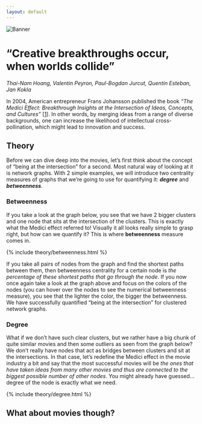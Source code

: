 ```yaml
---
layout: default
---
```


![Banner](assets/biscuit.png)

# “Creative breakthroughs occur, when worlds collide”

*Thai-Nam Hoang, Valentin Peyron, Paul-Bogdan Jurcut, Quentin Esteban, Jan Kokla*

In 2004, American entrepreneur Frans Johansson published the book
*“The Medici Effect: Breakthrough Insights at the Intersection of
Ideas, Concepts, and Cultures”* [[1](https://www.goodreads.com/pt/book/show/20482413)]. 
In other words, by merging ideas from a range of diverse backgrounds,
one can increase the likelihood of intellectual cross-pollination,
which might lead to innovation and success.

## Theory

Before we can dive deep into the movies, let’s first think about the 
concept of “being at the intersection” for a second. Most natural way 
of looking at it is network graphs. With 2 simple examples, we will 
introduce two centrality measures of graphs that we’re going to use 
for quantifying it: **_degree_** and **_betweenness_**.

### Betweenness

If you take a look at the graph below, you see that we have 2 bigger 
clusters and one node that sits at the intersection of the clusters. 
This is exactly what the Medici effect referred to! Visually it all looks 
really simple to grasp right, but how can we quantify it? This is where 
**betweenness** measure comes in.

{% include theory/betweenness.html %}

If you take all pairs of nodes from the graph and find the shortest paths 
between them, then betweenness centrality for a certain node is _the percentage 
of these shortest paths that go through the node_. If you now once again 
take a look at the graph above and focus on the colors of the nodes (you 
can hover over the nodes to see the numerical betweenness measure), you see 
that the lighter the color, the bigger the betweenness. We have 
successfully quantified “being at the intersection” for clustered network graphs.

### Degree

What if we don’t have such clear clusters, but we rather have a big chunk of quite 
similar movies and then some outliers as seen from the graph below? We don’t really 
have nodes that act as bridges between clusters and sit at the intersections. In 
that case, let’s redefine the Medici effect in the movie industry a bit and say 
that the most successful movies will be _the ones that have taken ideas from many 
other movies and thus are connected to the biggest possible number of other nodes_. 
You might already have guessed… degree of the node is exactly what we need.

{% include theory/degree.html %}

## What about movies though?
